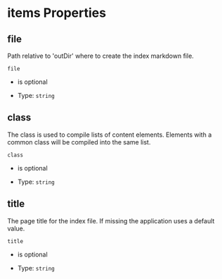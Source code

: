 # items Properties



## file

Path relative to 'outDir' where to create the index markdown file.

`file`

*   is optional

*   Type: `string`

## class

The class is used to compile lists of content elements. Elements with a common class will be compiled into the same list.

`class`

*   is optional

*   Type: `string`

## title

The page title for the index file. If missing the application uses a default value.

`title`

*   is optional

*   Type: `string`

